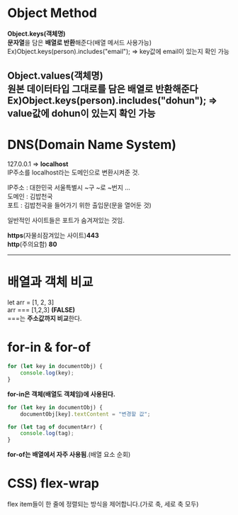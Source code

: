 <h1>Object Method</h1>

**Object.keys(객체명)**<br> **문자열**을 담은 **배열로 반환**해준다(배열 메서드 사용가능)<br>
Ex)Object.keys(person).includes("email"); => key값에 email이 있는지 확인 가능

**Object.values(객체명)**<br>
**원본 데이터타입 그대로**를 담은 배열로 반환해준다<br>
 Ex)Object.keys(person).includes("dohun"); => value값에 dohun이 있는지 확인 가능
---

<h1>DNS(Domain Name System)</h1>

127.0.0.1 => **localhost**<br> 
IP주소를 localhost라는 도메인으로 변환시켜준 것. 

IP주소 : 대한민국 서울특별시 ~구 ~로 ~번지 ...<br>
도메인 : 김밥천국 <br>
포트 : 김밥천국을 들어가기 위한 출입문(문을 열어둔 것)<br>

일반적인 사이트들은 포트가 숨겨져있는 것임.<br>

**https**(자물쇠잠겨있는 사이트)**443**<br>
**http**(주의요함) **80**

---

<h1>배열과 객체 비교</h1>

let arr = [1, 2, 3]<br>
arr === [1,2,3] **(FALSE)**<br>
===는 **주소값까지 비교**한다. 

<h1>for-in & for-of</h1> 

~~~javascript
for (let key in documentObj) {
	console.log(key);
}
~~~
**for-in은 객체(배열도 객체임)에 사용된다.**

~~~javascript
for (let key in documentObj) {
	documentObj[key].textContent = "변경할 값";  

for (let tag of documentArr) {
	console.log(tag);
}
~~~

**for-of는 배열에서 자주 사용됨**.(배열 요소 순회)

<h1>CSS) flex-wrap</h1>
flex item들이 한 줄에 정렬되는 방식을 제어합니다.(가로 축, 세로 축 모두)
